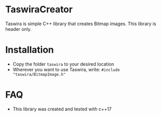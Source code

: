 # TaswiraCreator
Taswira is simple C++ library that creates Bitmap images. This library is header only.

# Installation
- Copy the folder `taswira` to your desired location
- Wherever you want to use Taswira, write: `#include "taswira/BitmapImage.h"`

# FAQ
- This library was created and tested with c++17